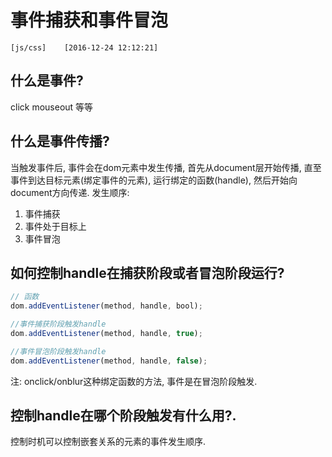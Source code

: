 # 事件捕获和事件冒泡   
	[js/css]    [2016-12-24 12:12:21]
	
## 什么是事件?
click mouseout 等等

## 什么是事件传播?
当触发事件后, 事件会在dom元素中发生传播, 首先从document层开始传播, 直至事件到达目标元素(绑定事件的元素), 运行绑定的函数(handle),  然后开始向document方向传递.
发生顺序: 
1. 事件捕获
2. 事件处于目标上 
3. 事件冒泡  

## 如何控制handle在捕获阶段或者冒泡阶段运行?
```javascript
// 函数
dom.addEventListener(method, handle, bool);

//事件捕获阶段触发handle
dom.addEventListener(method, handle, true);

//事件冒泡阶段触发handle
dom.addEventListener(method, handle, false);
```

注: onclick/onblur这种绑定函数的方法, 事件是在冒泡阶段触发.

## 控制handle在哪个阶段触发有什么用?.
控制时机可以控制嵌套关系的元素的事件发生顺序.


